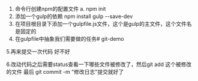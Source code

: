 1. 命令行创建npm的配置文件
  a. npm init
2. 添加一个gulp的依赖
  npm install gulp --save-dev
3. 在项目根目录下添加一个gulpfile.js文件，这个是gulp的主文件，这个文件名是固定的
4. 在gulpfile中抽象我们需要做的任务# git-demo

5.再来提交一次代码 好不好

6.改动代码之后需要status查看一下哪些文件被修改了，然后git add 这个被修改的文件 最后 git commit -m "修改日志"提交就好了



